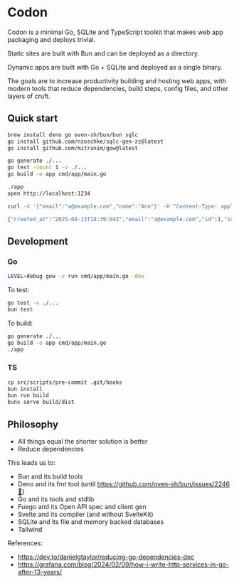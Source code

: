 # Codon

Codon is a minimal Go, SQLite and TypeScript toolkit that makes web app
packaging and deploys trivial.

Static sites are built with Bun and can be deployed as a directory.

Dynamic apps are built with Go + SQLite and deployed as a single binary.

The goals are to increase productivity building and hosting web apps, with
modern tools that reduce dependencies, build steps, config files, and other
layers of cruft.

## Quick start

```bash
brew install deno go oven-sh/bun/bun sqlc
go install github.com/nzoschke/sqlc-gen-zz@latest
go install github.com/mitranim/gow@latest

go generate ./...
go test -count 1 -v ./...
go build -o app cmd/app/main.go

./app
open http://localhost:1234
```

```bash
curl -d '{"email":"a@example.com","name":"Ann"}' -H "Content-Type: application/json" http://localhost:1234/api/contacts

{"created_at":"2025-04-13T18:39:04Z","email":"a@example.com","id":1,"info":{"age":0},"name":"Ann","phone":"","updated_at":"2025-04-13T18:39:04Z"}
```

## Development

### Go

```bash
LEVEL=debug gow -v run cmd/app/main.go -dev
```

To test:

```bash
go test -v ./...
bun test
```

To build:

```bash
go generate ./...
go build -o app cmd/app/main.go
./app
```

### TS

```bash
cp src/scripts/pre-commit .git/hooks
bun install
bun run build
bunx serve build/dist
```

## Philosophy

- All things equal the shorter solution is better
- Reduce dependencies

This leads us to:

- Bun and its build tools
- Deno and its fmt tool (until https://github.com/oven-sh/bun/issues/2246🤞)
- Go and its tools and stdlib
- Fuego and its Open API spec and client gen
- Svelte and its compiler (and without SvelteKit)
- SQLite and its file and memory backed databases
- Tailwind

References:

- https://dev.to/danielgtaylor/reducing-go-dependencies-dec
- https://grafana.com/blog/2024/02/09/how-i-write-http-services-in-go-after-13-years/

